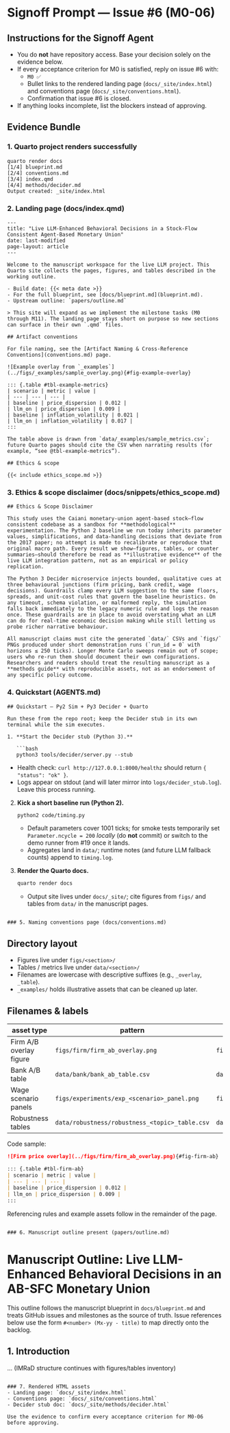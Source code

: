 # Signoff Prompt — Issue #6 (M0-06)

## Instructions for the Signoff Agent
- You do **not** have repository access. Base your decision solely on the evidence below.
- If every acceptance criterion for M0 is satisfied, reply on issue #6 with:
  - `M0 ✅`
  - Bullet links to the rendered landing page (`docs/_site/index.html`) and conventions page (`docs/_site/conventions.html`).
  - Confirmation that issue #6 is closed.
- If anything looks incomplete, list the blockers instead of approving.

## Evidence Bundle

### 1. Quarto project renders successfully
```
quarto render docs
[1/4] blueprint.md
[2/4] conventions.md
[3/4] index.qmd
[4/4] methods/decider.md
Output created: _site/index.html
```

### 2. Landing page (docs/index.qmd)
```
---
title: "Live LLM-Enhanced Behavioral Decisions in a Stock-Flow Consistent Agent-Based Monetary Union"
date: last-modified
page-layout: article
---

Welcome to the manuscript workspace for the live LLM project. This Quarto site collects the pages, figures, and tables described in the working outline.

- Build date: {{< meta date >}}
- For the full blueprint, see [docs/blueprint.md](blueprint.md).
- Upstream outline: `papers/outline.md`

> This site will expand as we implement the milestone tasks (M0 through M11). The landing page stays short on purpose so new sections can surface in their own `.qmd` files.

## Artifact conventions

For file naming, see the [Artifact Naming & Cross-Reference Conventions](conventions.md) page.

![Example overlay from `_examples`](../figs/_examples/sample_overlay.png){#fig-example-overlay}

::: {.table #tbl-example-metrics}
| scenario | metric | value |
| --- | --- | --- |
| baseline | price_dispersion | 0.012 |
| llm_on | price_dispersion | 0.009 |
| baseline | inflation_volatility | 0.021 |
| llm_on | inflation_volatility | 0.017 |
:::

The table above is drawn from `data/_examples/sample_metrics.csv`; future Quarto pages should cite the CSV when narrating results (for example, “see @tbl-example-metrics”).

## Ethics & scope

{{< include ethics_scope.md >}}
```

### 3. Ethics & scope disclaimer (docs/snippets/ethics_scope.md)
```
## Ethics & Scope Disclaimer

This study uses the Caiani monetary-union agent-based stock–flow consistent codebase as a sandbox for **methodological** experimentation. The Python 2 baseline we run today inherits parameter values, simplifications, and data-handling decisions that deviate from the 2017 paper; no attempt is made to recalibrate or reproduce that original macro path. Every result we show—figures, tables, or counter summaries—should therefore be read as **illustrative evidence** of the live LLM integration pattern, not as an empirical or policy replication.

The Python 3 Decider microservice injects bounded, qualitative cues at three behavioural junctions (firm pricing, bank credit, wage decisions). Guardrails clamp every LLM suggestion to the same floors, spreads, and unit-cost rules that govern the baseline heuristics. On any timeout, schema violation, or malformed reply, the simulation falls back immediately to the legacy numeric rule and logs the reason once. These guardrails are in place to avoid overstating what an LLM can do for real-time economic decision making while still letting us probe richer narrative behaviour.

All manuscript claims must cite the generated `data/` CSVs and `figs/` PNGs produced under short demonstration runs (`run_id = 0` with horizons ≤ 250 ticks). Longer Monte Carlo sweeps remain out of scope; users who re-run them should document their own configurations. Researchers and readers should treat the resulting manuscript as a **methods guide** with reproducible assets, not as an endorsement of any specific policy outcome.
```

### 4. Quickstart (AGENTS.md)
```
## Quickstart — Py2 Sim + Py3 Decider + Quarto

Run these from the repo root; keep the Decider stub in its own terminal while the sim executes.

1. **Start the Decider stub (Python 3).**

   ```bash
   python3 tools/decider/server.py --stub
   ```

   - Health check: `curl http://127.0.0.1:8000/healthz` should return `{ "status": "ok" }`.
   - Logs appear on stdout (and will later mirror into `logs/decider_stub.log`). Leave this process running.

2. **Kick a short baseline run (Python 2).**

   ```bash
   python2 code/timing.py
   ```

   - Default parameters cover 1001 ticks; for smoke tests temporarily set `Parameter.ncycle = 200` *locally* (do **not** commit) or switch to the demo runner from #19 once it lands.
   - Aggregates land in `data/`; runtime notes (and future LLM fallback counts) append to `timing.log`.

3. **Render the Quarto docs.**

   ```bash
   quarto render docs
   ```

   - Output site lives under `docs/_site/`; cite figures from `figs/` and tables from `data/` in the manuscript pages.
```

### 5. Naming conventions page (docs/conventions.md)
```
## Directory layout
- Figures live under `figs/<section>/`
- Tables / metrics live under `data/<section>/`
- Filenames are lowercase with descriptive suffixes (e.g., `_overlay`, `_table`).
- `_examples/` holds illustrative assets that can be cleaned up later.

## Filenames & labels
| asset type | pattern | example |
| --- | --- | --- |
| Firm A/B overlay figure | `figs/firm/firm_ab_overlay.png` | `figs/firm/firm_ab_overlay.png` |
| Bank A/B table | `data/bank/bank_ab_table.csv` | `data/bank/bank_ab_table.csv` |
| Wage scenario panels | `figs/experiments/exp_<scenario>_panel.png` | `figs/experiments/exp_A_panel.png` |
| Robustness tables | `data/robustness/robustness_<topic>_table.csv` | `data/robustness/robustness_beta_table.csv` |

Code sample:
```markdown
![Firm price overlay](../figs/firm/firm_ab_overlay.png){#fig-firm-ab}

::: {.table #tbl-firm-ab}
| scenario | metric | value |
| --- | --- | --- |
| baseline | price_dispersion | 0.012 |
| llm_on | price_dispersion | 0.009 |
:::
```

Referencing rules and example assets follow in the remainder of the page.
```

### 6. Manuscript outline present (papers/outline.md)
```
# Manuscript Outline: Live LLM-Enhanced Behavioral Decisions in an AB-SFC Monetary Union

This outline follows the manuscript blueprint in `docs/blueprint.md` and treats GitHub issues and milestones as the source of truth. Issue references below use the form `#<number> (Mx-yy - title)` to map directly onto the backlog.

## 1. Introduction
... (IMRaD structure continues with figures/tables inventory)
```

### 7. Rendered HTML assets
- Landing page: `docs/_site/index.html`
- Conventions page: `docs/_site/conventions.html`
- Decider stub doc: `docs/_site/methods/decider.html`

Use the evidence to confirm every acceptance criterion for M0-06 before approving.
